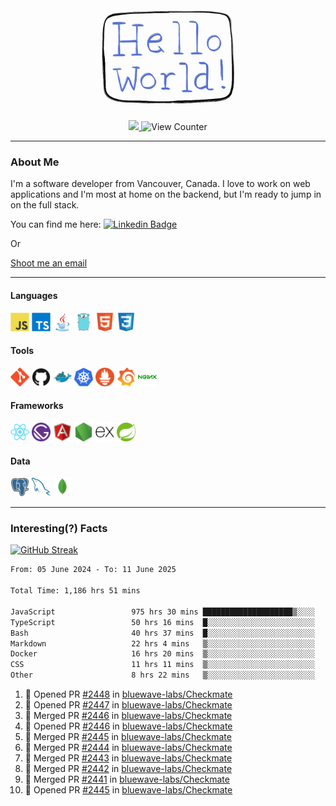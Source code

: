<div align="center">
    <img src="./img/hello_world.webp" height="200px" width="">
    <div>
        <a href="https://www.linkedin.com/in/ajhollid">
            <img src="https://img.shields.io/badge/LinkedIn-blue"/>
        </a>
        <img src="https://komarev.com/ghpvc/?username=ajhollid&color=yellow" alt="View Counter">
    </div>
</div>

---

### About Me

I'm a software developer from Vancouver, Canada. I love to work on web applications and I'm most at home on the backend, but I'm ready to jump in on the full stack.

You can find me here: [![Linkedin Badge](https://img.shields.io/badge/-ajhollid-blue?style=flat&logo=Linkedin&logoColor=white)](https://www.linkedin.com/in/ajhollid)

Or

[Shoot me an email](mailto:ajhollid@gmail.com)

---

#### Languages

<div>
    <img src="./img/devicons/javascript-original.svg" width=30 height=30 alt="JavaScript">
    <img src="/img/devicons/typescript-original.svg" width=30 height=30 alt="TypeScript">
    <img src="./img/devicons/java-original.svg" width=30 height=30 alt="Java">
    <img src="./img/devicons/go-original.svg" width=30 height=30 alt="Golang">
    <img src="./img/devicons/html5-original.svg" width=30 height=30 alt="HTML 5">
    <img src="./img/devicons/css3-original.svg" width=30 height=30 alt="CSS 3">
</div>

#### Tools

<div>
    <img src="./img/devicons/git-original.svg" width=30 height=30 alt="Git">
    <img src="./img/devicons/github-original.svg" width=30 height=30 alt="Github">
    <img src="./img/devicons/docker-original.svg" width=30 
    height=30 alt="Docker">
    <img src="./img/devicons/kubernetes-original.svg" width=30 height=30 alt="K8">
    <img src="./img/devicons/prometheus-original.svg" width=30 height=30 alt="Prometheus">
    <img src="./img/devicons/grafana-original.svg" width=30 height=30 alt="Grafana">
    <img src="./img/devicons/nginx-original.svg" width=30 height=30 alt="Nginx">
</div>

#### Frameworks

<div>
    <img src="./img/devicons/react-original.svg" width=30 height=30 alt="React">
    <img src="./img/devicons/gatsby-original.svg" width=30 height=30 alt="Gatsby">
    <img src="./img/devicons/angularjs-original.svg" width=30 height=30 alt="AngularJS">
    <img src="./img/devicons/nodejs-original.svg" width=30 height=30 alt="NodeJS">
    <img src="./img/devicons/express-original.svg" width=30 height=30 alt="Express">
    <img src="./img/devicons/spring-original.svg" width=30 height=30 alt="Spring">
</div>

#### Data

<div>
    <img src="./img/devicons/postgresql-original.svg" width=30 height=30 alt="Postgresql">
    <img src="./img/devicons/mysql-original.svg" width=30 height=30 alt="Mysql">
    <img src="./img/devicons/mongodb-original.svg" width=30 height=30 alt="MongoDB">
</div>

---

### Interesting(?) Facts

[![GitHub Streak](http://github-readme-streak-stats.herokuapp.com?user=ajhollid)](https://git.io/streak-stats)

 <!--START_SECTION:waka-->

```txt
From: 05 June 2024 - To: 11 June 2025

Total Time: 1,186 hrs 51 mins

JavaScript                 975 hrs 30 mins ████████████████████▒░░░░   81.62 %
TypeScript                 50 hrs 16 mins  █░░░░░░░░░░░░░░░░░░░░░░░░   04.21 %
Bash                       40 hrs 37 mins  █░░░░░░░░░░░░░░░░░░░░░░░░   03.40 %
Markdown                   22 hrs 4 mins   ▒░░░░░░░░░░░░░░░░░░░░░░░░   01.85 %
Docker                     16 hrs 20 mins  ▒░░░░░░░░░░░░░░░░░░░░░░░░   01.37 %
CSS                        11 hrs 11 mins  ▒░░░░░░░░░░░░░░░░░░░░░░░░   00.94 %
Other                      8 hrs 22 mins   ▒░░░░░░░░░░░░░░░░░░░░░░░░   00.70 %
```

<!--END_SECTION:waka-->


<!--START_SECTION:activity-->
1. 💪 Opened PR [#2448](https://github.com/bluewave-labs/Checkmate/pull/2448) in [bluewave-labs/Checkmate](https://github.com/bluewave-labs/Checkmate)
2. 💪 Opened PR [#2447](https://github.com/bluewave-labs/Checkmate/pull/2447) in [bluewave-labs/Checkmate](https://github.com/bluewave-labs/Checkmate)
3. 🎉 Merged PR [#2446](https://github.com/bluewave-labs/Checkmate/pull/2446) in [bluewave-labs/Checkmate](https://github.com/bluewave-labs/Checkmate)
4. 💪 Opened PR [#2446](https://github.com/bluewave-labs/Checkmate/pull/2446) in [bluewave-labs/Checkmate](https://github.com/bluewave-labs/Checkmate)
5. 🎉 Merged PR [#2445](https://github.com/bluewave-labs/Checkmate/pull/2445) in [bluewave-labs/Checkmate](https://github.com/bluewave-labs/Checkmate)
6. 🎉 Merged PR [#2444](https://github.com/bluewave-labs/Checkmate/pull/2444) in [bluewave-labs/Checkmate](https://github.com/bluewave-labs/Checkmate)
7. 🎉 Merged PR [#2443](https://github.com/bluewave-labs/Checkmate/pull/2443) in [bluewave-labs/Checkmate](https://github.com/bluewave-labs/Checkmate)
8. 🎉 Merged PR [#2442](https://github.com/bluewave-labs/Checkmate/pull/2442) in [bluewave-labs/Checkmate](https://github.com/bluewave-labs/Checkmate)
9. 🎉 Merged PR [#2441](https://github.com/bluewave-labs/Checkmate/pull/2441) in [bluewave-labs/Checkmate](https://github.com/bluewave-labs/Checkmate)
10. 💪 Opened PR [#2445](https://github.com/bluewave-labs/Checkmate/pull/2445) in [bluewave-labs/Checkmate](https://github.com/bluewave-labs/Checkmate)
<!--END_SECTION:activity-->
